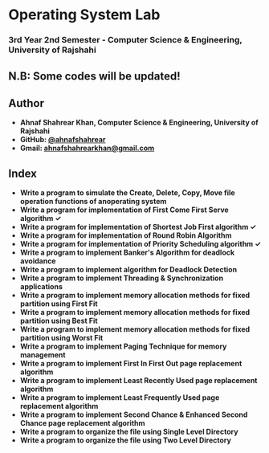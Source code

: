 # Operating System Lab
### 3rd Year 2nd Semester - Computer Science & Engineering, University of Rajshahi
## N.B: Some codes will be updated!

## Author
- **Ahnaf Shahrear Khan, Computer Science & Engineering, University of Rajshahi**
- **GitHub: [@ahnafshahrear](https://github.com/ahnafshahrear)**
- **Gmail: ahnafshahrearkhan@gmail.com**

## Index
- **Write a program to simulate the Create, Delete, Copy, Move file operation functions of anoperating system**
- **Write a program for implementation of First Come First Serve algorithm ✓**
- **Write a program for implementation of Shortest Job First algorithm ✓**
- **Write a program for implementation of Round Robin Algorithm**
- **Write a program for implementation of Priority Scheduling algorithm ✓**
- **Write a program to implement Banker's Algorithm for deadlock avoidance**
- **Write a program to implement algorithm for Deadlock Detection**
- **Write a program to implement Threading & Synchronization applications**
- **Write a program to implement memory allocation methods for fixed partition using First Fit**
- **Write a program to implement memory allocation methods for fixed partition using Best Fit**
- **Write a program to implement memory allocation methods for fixed partition using Worst Fit**
- **Write a program to implement Paging Technique for memory management**
- **Write a program to implement First In First Out page replacement algorithm**
- **Write a program to implement Least Recently Used page replacement algorithm**
- **Write a program to implement Least Frequently Used page replacement algorithm**
- **Write a program to implement Second Chance & Enhanced Second Chance page replacement algorithm**
- **Write a program to organize the file using Single Level Directory**
- **Write a program to organize the file using Two Level Directory**